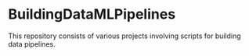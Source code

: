 # BuildingDataMLPipelines
This repository consists of various projects involving scripts for building data pipelines.
